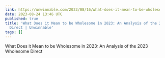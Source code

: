 ```yaml
---
link: https://unwinnable.com/2023/08/16/what-does-it-mean-to-be-wholesome-in-2023-an-analysis-of-the-2023-wholesome-direct/
date: 2023-08-24 13:46 UTC
published: true
title: 'What Does it Mean to be Wholesome in 2023: An Analysis of the 2023 Wholesome
  Direct | Unwinnable'
tags: []
---
```


What Does it Mean to be Wholesome in 2023: An Analysis of the 2023 Wholesome Direct
